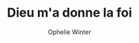 ---
layout: post
title: Dieu m'a donne la foi
author: Ophelie Winter
language: "Français"
image:
  artist: ophelie-winter.png
---